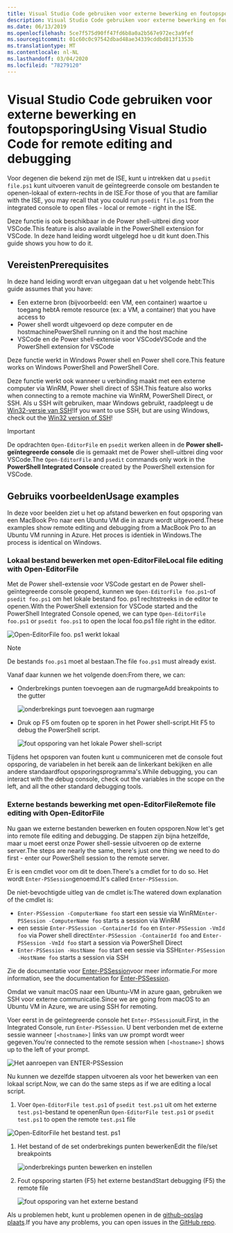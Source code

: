 ```yaml
---
title: Visual Studio Code gebruiken voor externe bewerking en foutopsporing
description: Visual Studio Code gebruiken voor externe bewerking en foutopsporing
ms.date: 06/13/2019
ms.openlocfilehash: 5ce7f575d90ff47fd6b8a0a2b567e972ec3a9fef
ms.sourcegitcommit: 01c60c0c97542dbad48ae34339cddbd813f1353b
ms.translationtype: MT
ms.contentlocale: nl-NL
ms.lasthandoff: 03/04/2020
ms.locfileid: "78279120"
---
```

# <a name="using-visual-studio-code-for-remote-editing-and-debugging"></a><span data-ttu-id="db403-103">Visual Studio Code gebruiken voor externe bewerking en foutopsporing</span><span class="sxs-lookup"><span data-stu-id="db403-103">Using Visual Studio Code for remote editing and debugging</span></span>

<span data-ttu-id="db403-104">Voor degenen die bekend zijn met de ISE, kunt u intrekken dat u `psedit file.ps1` kunt uitvoeren vanuit de geïntegreerde console om bestanden te openen-lokaal of extern-rechts in de ISE.</span><span class="sxs-lookup"><span data-stu-id="db403-104">For those of you that are familiar with the ISE, you may recall that you could run `psedit file.ps1` from the integrated console to open files - local or remote - right in the ISE.</span></span>

<span data-ttu-id="db403-105">Deze functie is ook beschikbaar in de Power shell-uitbrei ding voor VSCode.</span><span class="sxs-lookup"><span data-stu-id="db403-105">This feature is also available in the PowerShell extension for VSCode.</span></span> <span data-ttu-id="db403-106">In deze hand leiding wordt uitgelegd hoe u dit kunt doen.</span><span class="sxs-lookup"><span data-stu-id="db403-106">This guide shows you how to do it.</span></span>

## <a name="prerequisites"></a><span data-ttu-id="db403-107">Vereisten</span><span class="sxs-lookup"><span data-stu-id="db403-107">Prerequisites</span></span>

<span data-ttu-id="db403-108">In deze hand leiding wordt ervan uitgegaan dat u het volgende hebt:</span><span class="sxs-lookup"><span data-stu-id="db403-108">This guide assumes that you have:</span></span>

- <span data-ttu-id="db403-109">Een externe bron (bijvoorbeeld: een VM, een container) waartoe u toegang hebt</span><span class="sxs-lookup"><span data-stu-id="db403-109">A remote resource (ex: a VM, a container) that you have access to</span></span>
- <span data-ttu-id="db403-110">Power shell wordt uitgevoerd op deze computer en de hostmachine</span><span class="sxs-lookup"><span data-stu-id="db403-110">PowerShell running on it and the host machine</span></span>
- <span data-ttu-id="db403-111">VSCode en de Power shell-extensie voor VSCode</span><span class="sxs-lookup"><span data-stu-id="db403-111">VSCode and the PowerShell extension for VSCode</span></span>

<span data-ttu-id="db403-112">Deze functie werkt in Windows Power shell en Power shell core.</span><span class="sxs-lookup"><span data-stu-id="db403-112">This feature works on Windows PowerShell and PowerShell Core.</span></span>

<span data-ttu-id="db403-113">Deze functie werkt ook wanneer u verbinding maakt met een externe computer via WinRM, Power shell direct of SSH.</span><span class="sxs-lookup"><span data-stu-id="db403-113">This feature also works when connecting to a remote machine via WinRM, PowerShell Direct, or SSH.</span></span> <span data-ttu-id="db403-114">Als u SSH wilt gebruiken, maar Windows gebruikt, raadpleegt u de [Win32-versie van SSH](https://github.com/PowerShell/Win32-OpenSSH)!</span><span class="sxs-lookup"><span data-stu-id="db403-114">If you want to use SSH, but are using Windows, check out the [Win32 version of SSH](https://github.com/PowerShell/Win32-OpenSSH)!</span></span>

> [!IMPORTANT]
> <span data-ttu-id="db403-115">De opdrachten `Open-EditorFile` en `psedit` werken alleen in de **Power shell-geïntegreerde console** die is gemaakt met de Power shell-uitbrei ding voor VSCode.</span><span class="sxs-lookup"><span data-stu-id="db403-115">The `Open-EditorFile` and `psedit` commands only work in the **PowerShell Integrated Console** created by the PowerShell extension for VSCode.</span></span>

## <a name="usage-examples"></a><span data-ttu-id="db403-116">Gebruiks voorbeelden</span><span class="sxs-lookup"><span data-stu-id="db403-116">Usage examples</span></span>

<span data-ttu-id="db403-117">In deze voor beelden ziet u het op afstand bewerken en fout opsporing van een MacBook Pro naar een Ubuntu VM die in azure wordt uitgevoerd.</span><span class="sxs-lookup"><span data-stu-id="db403-117">These examples show remote editing and debugging from a MacBook Pro to an Ubuntu VM running in Azure.</span></span> <span data-ttu-id="db403-118">Het proces is identiek in Windows.</span><span class="sxs-lookup"><span data-stu-id="db403-118">The process is identical on Windows.</span></span>

### <a name="local-file-editing-with-open-editorfile"></a><span data-ttu-id="db403-119">Lokaal bestand bewerken met open-EditorFile</span><span class="sxs-lookup"><span data-stu-id="db403-119">Local file editing with Open-EditorFile</span></span>

<span data-ttu-id="db403-120">Met de Power shell-extensie voor VSCode gestart en de Power shell-geïntegreerde console geopend, kunnen we `Open-EditorFile foo.ps1`-of `psedit foo.ps1` om het lokale bestand foo. ps1 rechtstreeks in de editor te openen.</span><span class="sxs-lookup"><span data-stu-id="db403-120">With the PowerShell extension for VSCode started and the PowerShell Integrated Console opened, we can type `Open-EditorFile foo.ps1` or `psedit foo.ps1` to open the local foo.ps1 file right in the editor.</span></span>

![Open-EditorFile foo. ps1 werkt lokaal](media/Using-VSCode-for-Remote-Editing-and-Debugging/1-open-local-file.png)

>[!NOTE]
> <span data-ttu-id="db403-122">De bestands `foo.ps1` moet al bestaan.</span><span class="sxs-lookup"><span data-stu-id="db403-122">The file `foo.ps1` must already exist.</span></span>

<span data-ttu-id="db403-123">Vanaf daar kunnen we het volgende doen:</span><span class="sxs-lookup"><span data-stu-id="db403-123">From there, we can:</span></span>

- <span data-ttu-id="db403-124">Onderbrekings punten toevoegen aan de rugmarge</span><span class="sxs-lookup"><span data-stu-id="db403-124">Add breakpoints to the gutter</span></span>

  ![onderbrekings punt toevoegen aan rugmarge](media/Using-VSCode-for-Remote-Editing-and-Debugging/2-adding-breakpoint-gutter.png)

- <span data-ttu-id="db403-126">Druk op F5 om fouten op te sporen in het Power shell-script.</span><span class="sxs-lookup"><span data-stu-id="db403-126">Hit F5 to debug the PowerShell script.</span></span>

  ![fout opsporing van het lokale Power shell-script](media/Using-VSCode-for-Remote-Editing-and-Debugging/3-local-debug.png)

<span data-ttu-id="db403-128">Tijdens het opsporen van fouten kunt u communiceren met de console fout opsporing, de variabelen in het bereik aan de linkerkant bekijken en alle andere standaardfout opsporingsprogramma's.</span><span class="sxs-lookup"><span data-stu-id="db403-128">While debugging, you can interact with the debug console, check out the variables in the scope on the left, and all the other standard debugging tools.</span></span>

### <a name="remote-file-editing-with-open-editorfile"></a><span data-ttu-id="db403-129">Externe bestands bewerking met open-EditorFile</span><span class="sxs-lookup"><span data-stu-id="db403-129">Remote file editing with Open-EditorFile</span></span>

<span data-ttu-id="db403-130">Nu gaan we externe bestanden bewerken en fouten opsporen.</span><span class="sxs-lookup"><span data-stu-id="db403-130">Now let's get into remote file editing and debugging.</span></span> <span data-ttu-id="db403-131">De stappen zijn bijna hetzelfde, maar u moet eerst onze Power shell-sessie uitvoeren op de externe server.</span><span class="sxs-lookup"><span data-stu-id="db403-131">The steps are nearly the same, there's just one thing we need to do first - enter our PowerShell session to the remote server.</span></span>

<span data-ttu-id="db403-132">Er is een cmdlet voor om dit te doen.</span><span class="sxs-lookup"><span data-stu-id="db403-132">There's a cmdlet for to do so.</span></span> <span data-ttu-id="db403-133">Het wordt `Enter-PSSession`genoemd.</span><span class="sxs-lookup"><span data-stu-id="db403-133">It's called `Enter-PSSession`.</span></span>

<span data-ttu-id="db403-134">De niet-bevochtigde uitleg van de cmdlet is:</span><span class="sxs-lookup"><span data-stu-id="db403-134">The watered down explanation of the cmdlet is:</span></span>

- <span data-ttu-id="db403-135">`Enter-PSSession -ComputerName foo` start een sessie via WinRM</span><span class="sxs-lookup"><span data-stu-id="db403-135">`Enter-PSSession -ComputerName foo` starts a session via WinRM</span></span>
- <span data-ttu-id="db403-136">een sessie `Enter-PSSession -ContainerId foo` en `Enter-PSSession -VmId foo` via Power shell direct</span><span class="sxs-lookup"><span data-stu-id="db403-136">`Enter-PSSession -ContainerId foo` and `Enter-PSSession -VmId foo` start a session via PowerShell Direct</span></span>
- <span data-ttu-id="db403-137">`Enter-PSSession -HostName foo` start een sessie via SSH</span><span class="sxs-lookup"><span data-stu-id="db403-137">`Enter-PSSession -HostName foo` starts a session via SSH</span></span>

<span data-ttu-id="db403-138">Zie de documentatie voor [Enter-PSSession](/powershell/module/microsoft.powershell.core/enter-pssession)voor meer informatie.</span><span class="sxs-lookup"><span data-stu-id="db403-138">For more information, see the documentation for [Enter-PSSession](/powershell/module/microsoft.powershell.core/enter-pssession).</span></span>

<span data-ttu-id="db403-139">Omdat we vanuit macOS naar een Ubuntu-VM in azure gaan, gebruiken we SSH voor externe communicatie.</span><span class="sxs-lookup"><span data-stu-id="db403-139">Since we are going from macOS to an Ubuntu VM in Azure, we are using SSH for remoting.</span></span>

<span data-ttu-id="db403-140">Voer eerst in de geïntegreerde console het `Enter-PSSession`uit.</span><span class="sxs-lookup"><span data-stu-id="db403-140">First, in the Integrated Console, run `Enter-PSSession`.</span></span> <span data-ttu-id="db403-141">U bent verbonden met de externe sessie wanneer `[<hostname>]` links van uw prompt wordt weer gegeven.</span><span class="sxs-lookup"><span data-stu-id="db403-141">You're connected to the remote session when `[<hostname>]` shows up to the left of your prompt.</span></span>

![Het aanroepen van ENTER-PSSession](media/Using-VSCode-for-Remote-Editing-and-Debugging/4-enter-pssession.png)

<span data-ttu-id="db403-143">Nu kunnen we dezelfde stappen uitvoeren als voor het bewerken van een lokaal script.</span><span class="sxs-lookup"><span data-stu-id="db403-143">Now, we can do the same steps as if we are editing a local script.</span></span>

1. <span data-ttu-id="db403-144">Voer `Open-EditorFile test.ps1` of `psedit test.ps1` uit om het externe `test.ps1`-bestand te openen</span><span class="sxs-lookup"><span data-stu-id="db403-144">Run `Open-EditorFile test.ps1` or `psedit test.ps1` to open the remote `test.ps1` file</span></span>

  ![Open-EditorFile het bestand test. ps1](media/Using-VSCode-for-Remote-Editing-and-Debugging/5-open-remote-file.png)

1. <span data-ttu-id="db403-146">Het bestand of de set onderbrekings punten bewerken</span><span class="sxs-lookup"><span data-stu-id="db403-146">Edit the file/set breakpoints</span></span>

   ![onderbrekings punten bewerken en instellen](media/Using-VSCode-for-Remote-Editing-and-Debugging/6-set-breakpoints.png)

1. <span data-ttu-id="db403-148">Fout opsporing starten (F5) het externe bestand</span><span class="sxs-lookup"><span data-stu-id="db403-148">Start debugging (F5) the remote file</span></span>

   ![fout opsporing van het externe bestand](media/Using-VSCode-for-Remote-Editing-and-Debugging/7-start-debugging.png)

<span data-ttu-id="db403-150">Als u problemen hebt, kunt u problemen openen in de [github-opslag plaats](https://github.com/powershell/vscode-powershell).</span><span class="sxs-lookup"><span data-stu-id="db403-150">If you have any problems, you can open issues in the [GitHub repo](https://github.com/powershell/vscode-powershell).</span></span>
